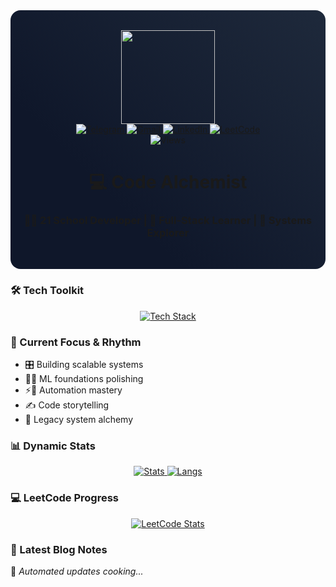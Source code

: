 <div align="center" style="padding: 2rem 0; background: linear-gradient(45deg, #0f172a 30%, #1e293b); border-radius: 1rem">
  <a href="https://github.com/DarkDomian">
    <img src="https://media0.giphy.com/media/v1.Y2lkPTc5MGI3NjExbGx5d3VhcnVocWRxM2YzN285dHo3c3RqbmJmeGZwcW9pZG5ieXhneiZlcD12MV9pbnRlcm5hbF9naWZfYnlfaWQmY3Q9cw/WIQ0N0OUvei1OW1h9Z/giphy.gif" width="150"/>
  </a>
  
  <div id="badges">
    <a href="https://t.me/trelawnm">
      <img src="https://img.shields.io/badge/Telegram-blue?style=for-the-badge&logo=telegram&logoColor=white" alt="Telegram"/>
    </a>
    <a href="mailto:darkdomian@gmail.com">
      <img src="https://img.shields.io/badge/Gmail-red?style=for-the-badge&logo=gmail&logoColor=white" alt="Gmail"/>
    </a>
    <a href="https://www.linkedin.com/in/darkdomian/">
      <img src="https://img.shields.io/badge/LinkedIn-blue?style=for-the-badge&logo=linkedin&logoColor=white" alt="LinkedIn"/>
    </a>
    <a href="https://leetcode.com/u/DarkDomian/">
      <img src="https://img.shields.io/badge/leetcode-orange?style=for-the-badge&logo=LeetCode&logoColor=white" alt="LeetCode"/>
    </a>
  </div>
  
  <img src="https://komarev.com/ghpvc/?username=darkdomian&style=flat-square&color=blueviolet" alt="Views"/>
  
  <h1>💻 Code Alchemist</h1>
  <h3>👨‍💻 21 School Developer | 🔧 Full-Stack Learner | 🌱 Systems Explorer</h3>
</div>

### 🛠️ Tech Toolkit
<div align="center">
  <a href="https://skillicons.dev">
    <img src="https://skillicons.dev/icons?i=python,html,js,css,bash,react,nextjs,astro,tailwind,materialui,threejs,linux,docker,vscode,vim,nvim,netlify,cloudflare,git,npm" alt="Tech Stack"/>
  </a>
</div>

### 🎯 Current Focus & Rhythm
- 🎛️ Building scalable systems
- 🤖🧠 ML foundations polishing
- ⚡🤖 Automation mastery
- ✍️ Code storytelling
- 🧰 Legacy system alchemy

### 📊 Dynamic Stats
<div align="center">
  <a href="https://github.com/anuraghazra/github-readme-stats">
    <img src="https://github-readme-stats.vercel.app/api?username=darkdomian&show_icons=true&theme=transparent&hide_border=true" alt="Stats"/>
    <img src="https://github-readme-stats.vercel.app/api/top-langs/?username=darkdomian&layout=compact&theme=transparent&hide_border=true" alt="Langs"/>
  </a>
</div>

### 💻 LeetCode Progress
<div align="center">
  <a href="https://leetcode.com/u/DarkDomian/">
    <img src="https://leetcard.jacoblin.cool/DarkDomian?theme-transperent&ext=activity&border=0&radius=20)" alt="LeetCode Stats"/>
  </a>
</div>

### 📝 Latest Blog Notes
<!-- BLOG-POST-LIST:START -->
🚧 *Automated updates cooking...*
<!-- BLOG-POST-LIST:END -->

<!-- Dynamic Elements to Consider:
1. GitHub Actions workflow for auto-updating README with latest blog posts
2. LeetCode progress tracker
3. Custom GitHub contribution graph
4. Dynamic tech stack badges with version info -->
